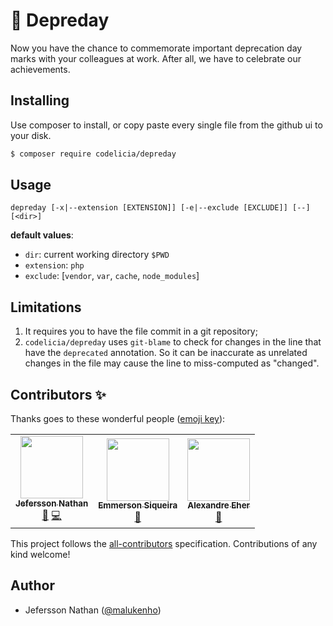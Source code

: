 🎂 Depreday
===========

Now you have the chance to commemorate important deprecation day marks
with your colleagues at work. After all, we have to celebrate our 
achievements.

Installing
----------

Use composer to install, or copy paste every single file from the 
github ui to your disk.

```bash
$ composer require codelicia/depreday 
```

Usage
-----

```
depreday [-x|--extension [EXTENSION]] [-e|--exclude [EXCLUDE]] [--] [<dir>]
```

**default values**:

- `dir`: current working directory `$PWD`
- `extension`: `php`
- `exclude`: [`vendor`, `var`, `cache`, `node_modules`]

Limitations
-----------

1. It requires you to have the file commit in a git repository; 
2. `codelicia/depreday` uses `git-blame` to check for changes in the line
   that have the `deprecated` annotation. So it can be inaccurate as unrelated
   changes in the file may cause the line to miss-computed as "changed".

Contributors ✨
---------------

Thanks goes to these wonderful people ([emoji key](https://allcontributors.org/docs/en/emoji-key)):

<!-- ALL-CONTRIBUTORS-LIST:START - Do not remove or modify this section -->
<!-- prettier-ignore-start -->
<!-- markdownlint-disable -->
<table>
  <tr>
    <td align="center"><a href="https://twitter.com/malukenho"><img src="https://avatars2.githubusercontent.com/u/3275172?v=4" width="100px;" alt=""/><br /><sub><b>Jefersson Nathan</b></sub></a><br /><a href="#maintenance-malukenho" title="Maintenance">🚧</a> <a href="https://github.com/codelicia/depreday/commits?author=malukenho" title="Code">💻</a></td>
    <td align="center"><a href="https://github.com/batusa"><img src="https://avatars3.githubusercontent.com/u/5388003?v=4" width="100px;" alt=""/><br /><sub><b>Emmerson Siqueira</b></sub></a><br /><a href="https://github.com/codelicia/depreday/pulls?q=is%3Apr+reviewed-by%3Abatusa" title="Reviewed Pull Requests">👀</a></td>
    <td align="center"><a href="http://about:blank"><img src="https://avatars0.githubusercontent.com/u/398034?v=4" width="100px;" alt=""/><br /><sub><b>Alexandre Eher</b></sub></a><br /><a href="#ideas-EHER" title="Ideas, Planning, & Feedback">🤔</a></td>
  </tr>
</table>

<!-- markdownlint-enable -->
<!-- prettier-ignore-end -->
<!-- ALL-CONTRIBUTORS-LIST:END -->

This project follows the [all-contributors](https://github.com/all-contributors/all-contributors) specification. Contributions of any kind welcome!

Author
------

- Jefersson Nathan ([@malukenho](http://github.com/malukenho))
